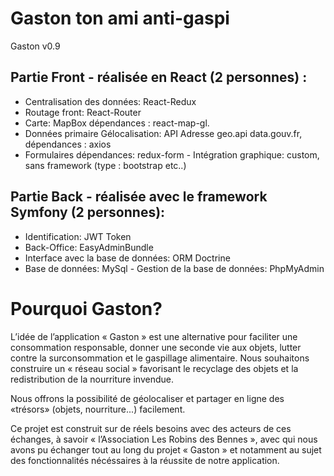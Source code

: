 # Gaston ton ami anti-gaspi
Gaston v0.9

## Partie Front - réalisée en React (2 personnes) : 
- Centralisation des données: React-Redux 
- Routage front: React-Router 
- Carte: MapBox   dépendances : react-map-gl. 
- Données primaire Gélocalisation: API Adresse geo.api  data.gouv.fr, dépendances : axios 
- Formulaires dépendances: redux-form - Intégration graphique:  custom, sans framework (type : bootstrap etc..)
## Partie Back - réalisée avec le framework Symfony (2 personnes): 
- Identification: JWT Token 
- Back-Office: EasyAdminBundle 
- Interface avec la base de données: ORM Doctrine 
- Base de données: MySql - Gestion de la base de données: PhpMyAdmin

# Pourquoi Gaston?

L’idée de l’application « Gaston » est une alternative pour faciliter une consommation responsable, donner une seconde vie aux objets, lutter contre la surconsommation et le gaspillage alimentaire. Nous souhaitons construire un « réseau social » favorisant le recyclage des objets et la redistribution de la nourriture invendue. 
 
Nous offrons la possibilité de géolocaliser et partager en ligne des «trésors» (objets, nourriture...)  facilement. 
 
Ce projet est construit sur de réels besoins avec des acteurs de ces échanges, à savoir « l’Association Les Robins des Bennes », avec qui nous avons pu échanger tout au long du projet « Gaston » et notamment au sujet des fonctionnalités nécéssaires à la réussite de notre application.
